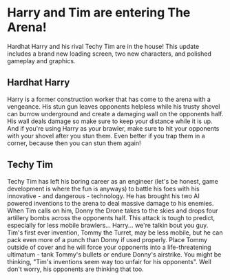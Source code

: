 # Harry and Tim are entering The Arena!

Hardhat Harry and his rival Techy Tim are in the house! This update includes a brand new loading screen, two new characters, and polished gameplay and graphics.

## Hardhat Harry

Harry is a former construction worker that has come to the arena with a vengeance. His stun gun leaves opponents helpless while his trusty shovel can burrow underground and create a damaging wall on the opponents half. His wall deals damage so make sure to keep your distance while it is up. And if you're using Harry as your brawler, make sure to hit your opponents with your shovel after you stun them. Even better if you trap them in a corner, because then you can stun them again!

## Techy Tim

Techy Tim has left his boring career as an engineer (let's be honest, game development is where the fun is anyways) to battle his foes with his innovative - and dangerous - technology. He has brought his two AI powered inventions to the arena to deal massive damage to his enemies. When Tim calls on him, Donny the Drone takes to the skies and drops four artillery bombs across the opponents half. This attack is tough to predict, especially for less mobile brawlers... Harry... we're talkin bout you guy. Tim's first ever invention, Tommy the Turret, may be less mobile, but he can pack even more of a punch than Donny if used properly. Place Tommy outside of cover and he will force your opponents into a life-threatening ultimatum - tank Tommy's bullets or endure Donny's airstrike. You might be thinking, "Tim's inventions seem way too unfair for his opponents". Well don't worry, his opponents are thinking that too.
